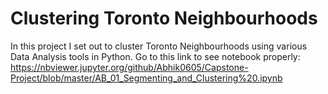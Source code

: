 # Clustering Toronto Neighbourhoods

In this project I set out to cluster Toronto Neighbourhoods using various Data Analysis tools in Python.
Go to this link to see notebook properly: 
https://nbviewer.jupyter.org/github/Abhik0605/Capstone-Project/blob/master/AB_01_Segmenting_and_Clustering%20.ipynb
